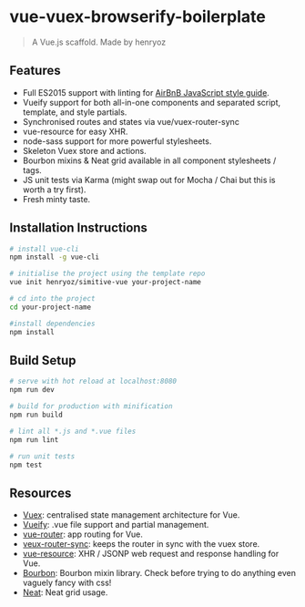 # vue-vuex-browserify-boilerplate

> A Vue.js scaffold. Made by henryoz

## Features
- Full ES2015 support with linting for <a href="https://github.com/airbnb/javascript" target="_blank">AirBnB JavaScript style guide</a>.
- Vueify support for both all-in-one components and separated script, template, and style partials.
- Synchronised routes and states via vue/vuex-router-sync
- vue-resource for easy XHR.
- node-sass support for more powerful stylesheets.
- Skeleton Vuex store and actions.
- Bourbon mixins &amp; Neat grid available in all component stylesheets / tags.
- JS unit tests via Karma (might swap out for Mocha / Chai but this is worth a try first).
- Fresh minty taste.

## Installation Instructions
``` bash
# install vue-cli
npm install -g vue-cli

# initialise the project using the template repo
vue init henryoz/simitive-vue your-project-name

# cd into the project
cd your-project-name

#install dependencies
npm install
```

## Build Setup

``` bash
# serve with hot reload at localhost:8080
npm run dev

# build for production with minification
npm run build

# lint all *.js and *.vue files
npm run lint

# run unit tests
npm test
```

## Resources
- <a href="http://vuex.vuejs.org/en/intro.html" target="_blank">Vuex</a>: centralised state management architecture for Vue.
- <a href="https://github.com/vuejs/vueify" target="_blank">Vueify</a>: .vue file support and partial management.
- <a href="http://router.vuejs.org/en/index.html" target="_blank">vue-router</a>: app routing for Vue.
- <a href="https://github.com/vuejs/vuex-router-sync" target="_blank">veux-router-sync</a>: keeps the router in sync with the vuex store.
- <a href="https://github.com/vuejs/vue-resource" target="_blank">vue-resource</a>: XHR / JSONP web request and response handling for Vue.
- <a href="http://bourbon.io/docs/" target="_blank">Bourbon</a>: Bourbon mixin library. Check before trying to do anything even vaguely fancy with css!
- <a href="http://thoughtbot.github.io/neat-docs/latest/" target="_blank">Neat</a>: Neat grid usage.
